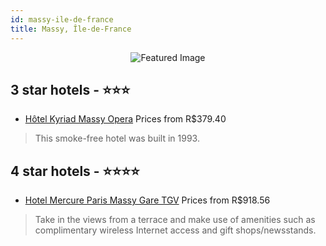 ```yaml
---
id: massy-ile-de-france
title: Massy, Île-de-France
---
```


<center><img src="https://i.travelapi.com/hotels/1000000/10000/7400/7310/12a6f1be_z.jpg" alt="Featured Image" /></center>


##  3 star hotels - ⭐️⭐️⭐️

-    [Hôtel Kyriad Massy Opera](https://us.hurb.com/br/hotels/massy/hotel-kyriad-massy-opera-JNP-JP044003?cmp=18055) Prices from R$379.40
   > This smoke-free hotel was built in 1993.

##  4 star hotels - ⭐️⭐️⭐️⭐️

-    [Hotel Mercure Paris Massy Gare TGV](https://us.hurb.com/br/hotels/massy/hotel-mercure-paris-massy-gare-tgv-JNP-JP195715?cmp=18055) Prices from R$918.56
   > Take in the views from a terrace and make use of amenities such as complimentary wireless Internet access and gift shops/newsstands.

